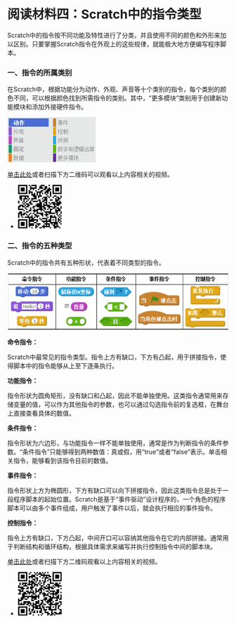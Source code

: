 # 阅读材料四：Scratch中的指令类型



Scratch中的指令按不同功能及特性进行了分类，并且使用不同的颜色和外形来加以区别。只要掌握Scratch指令在外观上的这些规律，就能极大地方便编写程序脚本。



### 一、指令的所属类别

在Scratch中，根据功能分为动作、外观、声音等十个类别的指令，每个类别的颜色不同，可以根据颜色找到所需指令的类别。其中，“更多模块”类别用于创建新功能模块和添加外接硬件指令。

![](../../.gitbook/assets/scratch14-1.png)



[单击此处](http://haohaodada.com/video/a21401.php)或者扫描下方二维码可以观看以上内容相关的视频。

* ![](../../.gitbook/assets/a21401.png) 





### 二、指令的五种类型

Scratch中的指令共有五种形状，代表着不同类型的指令。

![](../../.gitbook/assets/scratch14-2.png)

**命令指令：**

Scratch中最常见的指令类型。指令上方有缺口，下方有凸起，用于拼接指令，使得脚本中的指令能够从上至下逐条执行。

**功能指令：**

指令形状为圆角矩形，没有缺口和凸起，因此不能单独使用。这类指令通常用来存储变量的值，可以作为其他指令的参数，也可以通过勾选指令前的复选框，在舞台上直接查看具体的数值。

**条件指令：**

指令形状为六边形，与功能指令一样不能单独使用，通常是作为判断指令的条件参数。“条件指令”只能够得到两种数值：真或假，用“true”或者“false”表示。单击相关指令，能够看到该指令目前的数值。

**事件指令：**

指令形状上方为椭圆形，下方有缺口可以向下拼接指令，因此这类指令总是处于一段程序脚本的起始位置。Scratch是基于“事件驱动”设计程序的，一个角色的程序脚本可以由多个事件组成，用户触发了事件以后，就会执行相应的事件指令。

**控制指令：**

​    指令上方有缺口，下方凸起，中间开口可以容纳其他指令在它的内部拼接。通常用于判断结构和循环结构，根据具体需求来编写并执行控制指令中间的脚本块。



[单击此处](http://haohaodada.com/video/a21402.php)或者扫描下方二维码观看以上内容相关的视频。

* ![](../../.gitbook/assets/a21402.png) 

